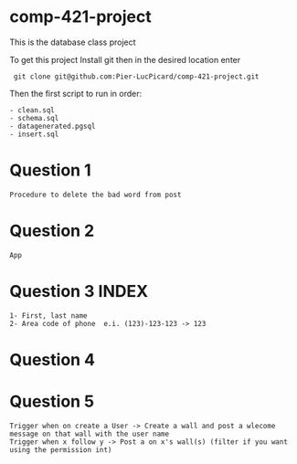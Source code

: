 # comp-421-project
This is the database class project

To get this project Install git then in the desired location enter

`` git clone git@github.com:Pier-LucPicard/comp-421-project.git``


Then the first script to run in order:

    - clean.sql
    - schema.sql
    - datagenerated.pgsql
    - insert.sql
    
# Question 1 
    Procedure to delete the bad word from post
# Question 2
    App
# Question 3 INDEX
    1- First, last name
    2- Area code of phone  e.i. (123)-123-123 -> 123
# Question 4

# Question 5
    Trigger when on create a User -> Create a wall and post a wlecome message on that wall with the user name
    Trigger when x follow y -> Post a on x's wall(s) (filter if you want using the permission int)
    
    
